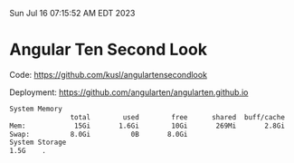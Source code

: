 Sun Jul 16 07:15:52 AM EDT 2023

# Angular Ten Second Look

Code: https://github.com/kusl/angulartensecondlook

Deployment: https://github.com/angularten/angularten.github.io

```bash
System Memory
               total        used        free      shared  buff/cache   available
Mem:            15Gi       1.6Gi        10Gi       269Mi       2.8Gi        13Gi
Swap:          8.0Gi          0B       8.0Gi
System Storage
1.5G	.
```
